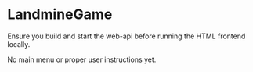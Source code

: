 # LandmineGame

Ensure you build and start the web-api before running the HTML frontend locally.

No main menu or proper user instructions yet.
